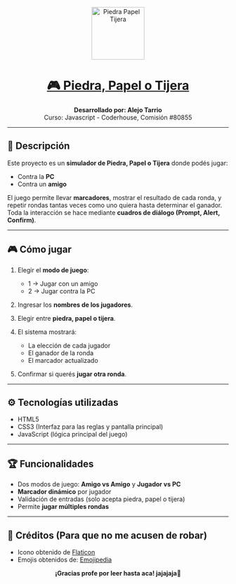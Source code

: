 <p align="center">
  <img src="https://cdn-icons-png.flaticon.com/256/6831/6831874.png" alt="Piedra Papel Tijera" width="120">
</p>

<h1 align="center"> <a href='https://piedra-papel-tijera-lac-tau.vercel.app/'>🎮 Piedra, Papel o Tijera</a></h1>

<p align="center">
  <strong>Desarrollado por: Alejo Tarrio</strong><br>
  Curso: Javascript - Coderhouse, Comisión #80855
</p>

---

## 📝 Descripción

Este proyecto es un **simulador de Piedra, Papel o Tijera** donde podés jugar:  

- Contra la **PC**  
- Contra un **amigo**  

El juego permite llevar **marcadores**, mostrar el resultado de cada ronda, y repetir rondas tantas veces como uno quiera hasta determinar el ganador.  
Toda la interacción se hace mediante **cuadros de diálogo (Prompt, Alert, Confirm)**.  

---

## 🎮 Cómo jugar

1. Elegir el **modo de juego**:  
   - 1 → Jugar con un amigo  
   - 2 → Jugar contra la PC  

2. Ingresar los **nombres de los jugadores**.  

3. Elegir entre **piedra, papel o tijera**.  

4. El sistema mostrará:  
   - La elección de cada jugador  
   - El ganador de la ronda  
   - El marcador actualizado  

5. Confirmar si querés **jugar otra ronda**.  

---

## ⚙️ Tecnologías utilizadas

- HTML5  
- CSS3 (Interfaz para las reglas y pantalla principal)  
- JavaScript (lógica principal del juego)  

---

## 🏆 Funcionalidades

- Dos modos de juego: **Amigo vs Amigo** y **Jugador vs PC**  
- **Marcador dinámico** por jugador  
- Validación de entradas (solo acepta piedra, papel o tijera)  
- Permite **jugar múltiples rondas**  

---

## 📌 Créditos (Para que no me acusen de robar)

- Icono obtenido de [Flaticon](https://www.flaticon.com/)  
- Emojis obtenidos de: [Emojipedia](https://emojipedia.org)  

<p align="center">
  <strong>¡Gracias profe por leer hasta aca! jajajaja🎉</strong>
</p>
